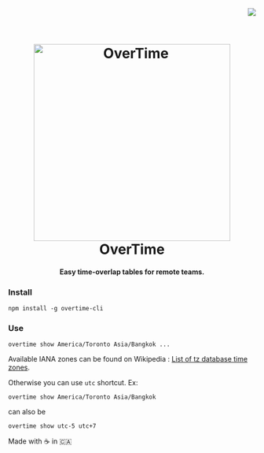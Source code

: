 <img src="https://raw.githubusercontent.com/diit/overtime-cli/master/example.png" align="right">

<h1 align="center">
  <br>
  <img src="https://raw.githubusercontent.com/diit/overtime-cli/master/logo.png" alt="OverTime" width="400">
  <br>
  OverTime
  <br>
</h1>

<h4 align="center">Easy time-overlap tables for remote teams.</h4>

### Install
`npm install -g overtime-cli`

### Use
```
overtime show America/Toronto Asia/Bangkok ...
```
Available IANA zones can be found on Wikipedia : [List of tz database time zones](https://en.wikipedia.org/wiki/List_of_tz_database_time_zones).

Otherwise you can use `utc` shortcut.
Ex:
```
overtime show America/Toronto Asia/Bangkok
```
can also be
```
overtime show utc-5 utc+7
```

Made with ☕ in 🇨🇦
